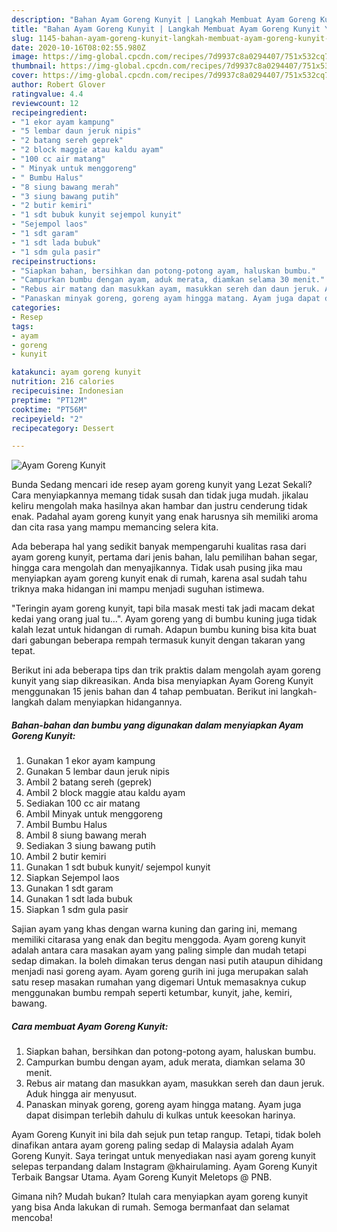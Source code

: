 ```yaml
---
description: "Bahan Ayam Goreng Kunyit | Langkah Membuat Ayam Goreng Kunyit Yang Bisa Manjain Lidah"
title: "Bahan Ayam Goreng Kunyit | Langkah Membuat Ayam Goreng Kunyit Yang Bisa Manjain Lidah"
slug: 1145-bahan-ayam-goreng-kunyit-langkah-membuat-ayam-goreng-kunyit-yang-bisa-manjain-lidah
date: 2020-10-16T08:02:55.980Z
image: https://img-global.cpcdn.com/recipes/7d9937c8a0294407/751x532cq70/ayam-goreng-kunyit-foto-resep-utama.jpg
thumbnail: https://img-global.cpcdn.com/recipes/7d9937c8a0294407/751x532cq70/ayam-goreng-kunyit-foto-resep-utama.jpg
cover: https://img-global.cpcdn.com/recipes/7d9937c8a0294407/751x532cq70/ayam-goreng-kunyit-foto-resep-utama.jpg
author: Robert Glover
ratingvalue: 4.4
reviewcount: 12
recipeingredient:
- "1 ekor ayam kampung"
- "5 lembar daun jeruk nipis"
- "2 batang sereh geprek"
- "2 block maggie atau kaldu ayam"
- "100 cc air matang"
- " Minyak untuk menggoreng"
- " Bumbu Halus"
- "8 siung bawang merah"
- "3 siung bawang putih"
- "2 butir kemiri"
- "1 sdt bubuk kunyit sejempol kunyit"
- "Sejempol laos"
- "1 sdt garam"
- "1 sdt lada bubuk"
- "1 sdm gula pasir"
recipeinstructions:
- "Siapkan bahan, bersihkan dan potong-potong ayam, haluskan bumbu."
- "Campurkan bumbu dengan ayam, aduk merata, diamkan selama 30 menit."
- "Rebus air matang dan masukkan ayam, masukkan sereh dan daun jeruk. Aduk hingga air menyusut."
- "Panaskan minyak goreng, goreng ayam hingga matang. Ayam juga dapat disimpan terlebih dahulu di kulkas untuk keesokan harinya."
categories:
- Resep
tags:
- ayam
- goreng
- kunyit

katakunci: ayam goreng kunyit 
nutrition: 216 calories
recipecuisine: Indonesian
preptime: "PT12M"
cooktime: "PT56M"
recipeyield: "2"
recipecategory: Dessert

---
```



![Ayam Goreng Kunyit](https://img-global.cpcdn.com/recipes/7d9937c8a0294407/751x532cq70/ayam-goreng-kunyit-foto-resep-utama.jpg)

Bunda Sedang mencari ide resep ayam goreng kunyit yang Lezat Sekali? Cara menyiapkannya memang tidak susah dan tidak juga mudah. jikalau keliru mengolah maka hasilnya akan hambar dan justru cenderung tidak enak. Padahal ayam goreng kunyit yang enak harusnya sih memiliki aroma dan cita rasa yang mampu memancing selera kita.

Ada beberapa hal yang sedikit banyak mempengaruhi kualitas rasa dari ayam goreng kunyit, pertama dari jenis bahan, lalu pemilihan bahan segar, hingga cara mengolah dan menyajikannya. Tidak usah pusing jika mau menyiapkan ayam goreng kunyit enak di rumah, karena asal sudah tahu triknya maka hidangan ini mampu menjadi suguhan istimewa.

&#34;Teringin ayam goreng kunyit, tapi bila masak mesti tak jadi macam dekat kedai yang orang jual tu…&#34;. Ayam goreng yang di bumbu kuning juga tidak kalah lezat untuk hidangan di rumah. Adapun bumbu kuning bisa kita buat dari gabungan beberapa rempah termasuk kunyit dengan takaran yang tepat.


Berikut ini ada beberapa tips dan trik praktis dalam mengolah ayam goreng kunyit yang siap dikreasikan. Anda bisa menyiapkan Ayam Goreng Kunyit menggunakan 15 jenis bahan dan 4 tahap pembuatan. Berikut ini langkah-langkah dalam menyiapkan hidangannya.

<!--inarticleads1-->

##### Bahan-bahan dan bumbu yang digunakan dalam menyiapkan Ayam Goreng Kunyit:

1. Gunakan 1 ekor ayam kampung
1. Gunakan 5 lembar daun jeruk nipis
1. Ambil 2 batang sereh (geprek)
1. Ambil 2 block maggie atau kaldu ayam
1. Sediakan 100 cc air matang
1. Ambil  Minyak untuk menggoreng
1. Ambil  Bumbu Halus
1. Ambil 8 siung bawang merah
1. Sediakan 3 siung bawang putih
1. Ambil 2 butir kemiri
1. Gunakan 1 sdt bubuk kunyit/ sejempol kunyit
1. Siapkan Sejempol laos
1. Gunakan 1 sdt garam
1. Gunakan 1 sdt lada bubuk
1. Siapkan 1 sdm gula pasir


Sajian ayam yang khas dengan warna kuning dan garing ini, memang memiliki citarasa yang enak dan begitu menggoda. Ayam goreng kunyit adalah antara cara masakan ayam yang paling simple dan mudah tetapi sedap dimakan. Ia boleh dimakan terus dengan nasi putih ataupun dihidang menjadi nasi goreng ayam. Ayam goreng gurih ini juga merupakan salah satu resep masakan rumahan yang digemari Untuk memasaknya cukup menggunakan bumbu rempah seperti ketumbar, kunyit, jahe, kemiri, bawang. 

<!--inarticleads2-->

##### Cara membuat Ayam Goreng Kunyit:

1. Siapkan bahan, bersihkan dan potong-potong ayam, haluskan bumbu.
1. Campurkan bumbu dengan ayam, aduk merata, diamkan selama 30 menit.
1. Rebus air matang dan masukkan ayam, masukkan sereh dan daun jeruk. Aduk hingga air menyusut.
1. Panaskan minyak goreng, goreng ayam hingga matang. Ayam juga dapat disimpan terlebih dahulu di kulkas untuk keesokan harinya.


Ayam Goreng Kunyit ini bila dah sejuk pun tetap rangup. Tetapi, tidak boleh dinafikan antara ayam goreng paling sedap di Malaysia adalah Ayam Goreng Kunyit. Saya teringat untuk menyediakan nasi ayam goreng kunyit selepas terpandang dalam Instagram @khairulaming. Ayam Goreng Kunyit Terbaik Bangsar Utama. Ayam Goreng Kunyit Meletops @ PNB. 

Gimana nih? Mudah bukan? Itulah cara menyiapkan ayam goreng kunyit yang bisa Anda lakukan di rumah. Semoga bermanfaat dan selamat mencoba!
